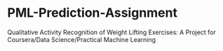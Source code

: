 # PML-Prediction-Assignment
Qualitative Activity Recognition of Weight Lifting Exercises: A Project for Coursera/Data Science/Practical Machine Learning
